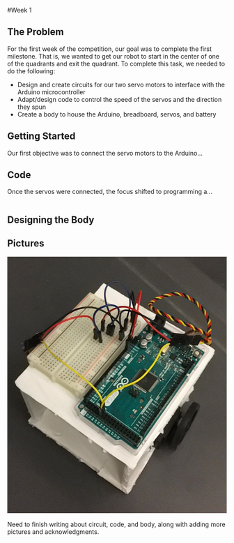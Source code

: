 #Week 1

## The Problem
For the first week of the competition, our goal was to complete the first milestone. That is, we wanted to get our robot to start in the center of one of the quadrants and exit the quadrant. To complete this task, we needed to do the following:
* Design and create circuits for our two servo motors to interface with the Arduino microcontroller
* Adapt/design code to control the speed of the servos and the direction they spun
* Create a body to house the Arduino, breadboard, servos, and battery

## Getting Started
Our first objective was to connect the servo motors to the Arduino...

## Code
Once the servos were connected, the focus shifted to programming a...

```c++


```

## Designing the Body



## Pictures
![Our Robot](images/IMG_1920.jpg)

Need to finish writing about circuit, code, and body, along with adding more pictures and acknowledgments.
